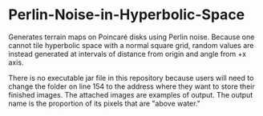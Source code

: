 # Perlin-Noise-in-Hyperbolic-Space

  Generates terrain maps on Poincaré disks using Perlin noise. Because one cannot tile hyperbolic space with a normal square grid, random values are instead generated at intervals of distance from origin and angle from +x axis.
  
  
  There is no executable jar file in this repository because users will need to change the folder on line 154 to the address where they want to store their finished images. The attached images are examples of output. The output name is the proportion of its pixels that are "above water."
